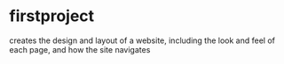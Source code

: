 # firstproject
creates the design and layout of a website, including the look and feel of each page, and how the site navigates

